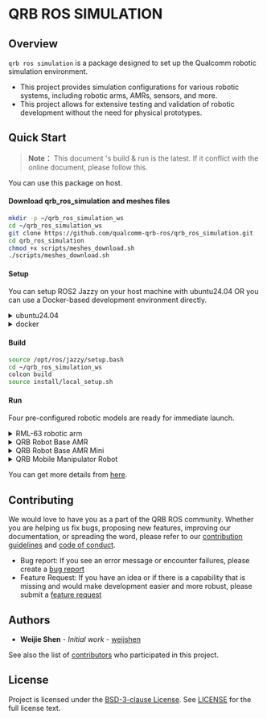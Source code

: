 
# QRB ROS SIMULATION

## Overview
`qrb ros simulation` is a package designed to set up the Qualcomm robotic simulation environment. 
- This project provides simulation configurations for various robotic systems, including robotic arms, AMRs, sensors, and more.
- This project allows for extensive testing and validation of robotic development without the need for physical prototypes.

## Quick Start

> **Note：**
> This document 's build & run is the latest.
> If it conflict with the online document, please follow this.

You can use this package on host.

#### Download qrb_ros_simulation and meshes files

```bash
mkdir -p ~/qrb_ros_simulation_ws
cd ~/qrb_ros_simulation_ws
git clone https://github.com/qualcomm-qrb-ros/qrb_ros_simulation.git
cd qrb_ros_simulation
chmod +x scripts/meshes_download.sh
./scripts/meshes_download.sh
```

#### Setup

You can setup ROS2 Jazzy on your host machine with ubuntu24.04 OR you can use a Docker-based development environment directly.

<details>
<summary>ubuntu24.04</summary>

1. Please follow this [steps](https://docs.ros.org/en/jazzy/Installation/Ubuntu-Install-Debs.html) to install ros-jazzy-desktop and setup ROS env.
2. Install gazebo with ROS and other dependencies
```bash
sudo apt-get install -y ros-jazzy-ros-gz ros-jazzy-gz-ros2-control ros-jazzy-ros2-controllers
```

Next, you can follow the steps of [​**​Build**](#build)​​ and ​[​**Run**](#run) to launch the simulation.environment

</details>

<details>
<summary>docker</summary>

1. Build the docker image locally
```bash
cd qrb_ros_simulation
chmod +x scripts/docker_build.sh
./scripts/docker_build.sh
```
2. Start a docker container
```bash
chmod +x scripts/docker_run.sh
./scripts/docker_run.sh
```
3. In a separate terminal, copy the qrb_ros_simulation project to the docker container
```bash
docker cp ~/qrb_ros_simulation_ws qrb_ros_simulation_container:/root/qrb_ros_simulation_ws
```
4. Enable SSH service in the docker container
```bash
# set the password of user root
(docker) passwd
# enable SSH service
(docker) service ssh start
```
5. Login to the docker container by SSH
```bash
ssh -X -p 222 root@your_host_ip
```

Next, you can follow the steps of [​**​Build**](#build)​​ and ​[​**Run**](#run) to launch the simulation environment within the Docker container.

</details>

#### Build

```bash
source /opt/ros/jazzy/setup.bash
cd ~/qrb_ros_simulation_ws
colcon build
source install/local_setup.sh
```

#### Run

Four pre-configured robotic models are ready for immediate launch. 

<details>
<summary>RML-63 robotic arm</summary>

1. launch RML-63 robotic arm in gazebo
```bash
ros2 launch qrb_ros_sim_gazebo gazebo_rml_63_gripper.launch.py
```
2. Press the `Play` button to start the simulation
3. In a separate terminal, load the controllers of RML-63
```bash
cd ~/qrb_ros_simulation_ws
source install/local_setup.sh
ros2 launch qrb_ros_sim_gazebo gazebo_rml_63_gripper_load_controller.launch.py
```
</details>

<details>
<summary>QRB Robot Base AMR</summary>

```bash
ros2 launch qrb_ros_sim_gazebo gazebo_robot_base.launch.py namespace:=qrb_robot_base
```
</details>

<details>
<summary>QRB Robot Base AMR Mini</summary>

```bash
ros2 launch qrb_ros_sim_gazebo gazebo_robot_base_mini.launch.py namespace:=qrb_robot_base
```
</details>

<details>
<summary>QRB Mobile Manipulator Robot</summary>

1. launch
```bash
ros2 launch qrb_ros_sim_gazebo gazebo_mobile_manipulator.launch.py
```
2. Press the `Play` button to start the simulation
3. In a separate terminal, load the controllers of Mobile Manipulator Robot
```bash
cd ~/qrb_ros_simulation_ws
source install/local_setup.sh
ros2 launch qrb_ros_sim_gazebo gazebo_rml_63_gripper_load_controller.launch.py
```
</details>
</details>

You can get more details from [here](https://quic-qrb-ros.github.io/main/index.html).

## Contributing

We would love to have you as a part of the QRB ROS community. Whether you are helping us fix bugs, proposing new features, improving our documentation, or spreading the word, please refer to our [contribution guidelines](./CONTRIBUTING.md) and [code of conduct](./CODE_OF_CONDUCT.md).

- Bug report: If you see an error message or encounter failures, please create a [bug report](../../issues)
- Feature Request: If you have an idea or if there is a capability that is missing and would make development easier and more robust, please submit a [feature request](../../issues)


## Authors

* **Weijie Shen** - *Initial work* - [weijshen](https://github.com/quic-weijshen)

See also the list of [contributors](https://github.com/qualcomm-qrb-ros/qrb_ros_simulation/graphs/contributors) who participated in this project.


## License

Project is licensed under the [BSD-3-clause License](https://spdx.org/licenses/BSD-3-Clause.html). See [LICENSE](./LICENSE) for the full license text.

